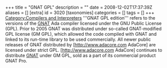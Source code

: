 +++
title = "GNAT GPL"
description = ""
date = 2008-12-02T17:37:39Z
aliases = []
[extra]
id = 3020
[taxonomies]
categories = []
tags = []
+++
[Category:Compilers and Interpreters](https://rosettacode.org/wiki/Category:Compilers_and_Interpreters)
'''GNAT GPL edition''' refers to the versions of the [GNAT](https://rosettacode.org/wiki/GNAT) Ada compiler licensed under the GNU Public License (GPL). Prior to 2005 GNAT was distributed under so-called GNAT-modified GPL license (GM GPL), which allowed the code compiled with GNAT and linked to its run-time library to be used commercially. All newer public releases of GNAT distributed by [http://www.adacore.com AdaCore] are licensed under strict GPL. [http://www.adacore.com AdaCore] continues to distribute [GNAT](https://rosettacode.org/wiki/GNAT) under GM GPL, sold as a part of its commercial product GNAT Pro.
